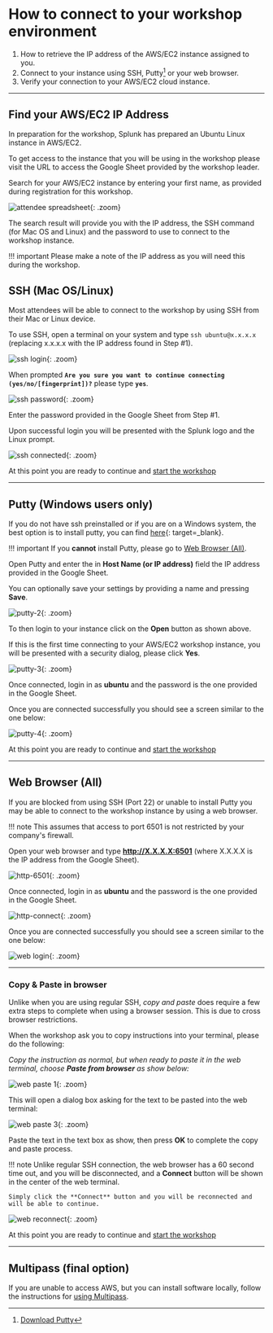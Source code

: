 # How to connect to your workshop environment

1. How to retrieve the IP address of the AWS/EC2 instance assigned to you.
2. Connect to your instance using SSH, Putty[^1] or your web browser.
3. Verify your connection to your AWS/EC2 cloud instance.

---

## Find your AWS/EC2 IP Address

In preparation for the workshop, Splunk has prepared an Ubuntu Linux instance in AWS/EC2.

To get access to the instance that you will be using in the workshop please visit the URL to access the Google Sheet provided by the workshop leader.

Search for your AWS/EC2 instance by entering your first name, as provided during registration for this workshop.

![attendee spreadsheet](../images/intro/search-spreadsheet.png){: .zoom}

The search result will provide you with the IP address, the SSH command (for Mac OS and Linux) and the password to use to connect to the workshop instance.

!!! important
    Please make a note of the IP address as you will need this during the workshop.

## SSH (Mac OS/Linux)

Most attendees will be able to connect to the workshop by using SSH from their Mac or Linux device.

To use SSH, open a terminal on your system and type `ssh ubuntu@x.x.x.x` (replacing x.x.x.x with the IP address found in Step #1).

![ssh login](../images/intro/ssh-1.png){: .zoom}

When prompted **`Are you sure you want to continue connecting (yes/no/[fingerprint])?`** please type **`yes`**.

![ssh password](../images/intro/ssh-2.png){: .zoom}

Enter the password provided in the Google Sheet from Step #1.

Upon successful login you will be presented with the Splunk logo and the Linux prompt.

![ssh connected](../images/intro/ssh-3.png){: .zoom}

At this point you are ready to continue and [start the workshop](../../smartagent/k3s/)

---

## Putty (Windows users only)

If you do not have ssh preinstalled or if you are on a Windows system,  the best option is to install putty, you can find [here](https://www.putty.org/){: target=_blank}.

!!! important
    If you **cannot** install Putty, please go to [Web Browser (All)](../connect-info/#web-browser-all).

Open Putty and enter the in **Host Name (or IP address)** field the IP address provided in the Google Sheet.

You can optionally save your settings by providing a name and pressing **Save**.

![putty-2](../images/intro/putty-settings.png){: .zoom}

To then login to your instance click on the **Open** button as shown above.

If this is the first time connecting to your AWS/EC2 workshop instance, you will be presented with a security dialog, please click **Yes**.

![putty-3](../images/intro/putty-security.png){: .zoom}

Once connected, login in as **ubuntu** and the password is the one provided in the Google Sheet.

Once you are connected successfully you should see a screen similar to the one below:

![putty-4](../images/intro/putty-loggedin.png){: .zoom}

At this point you are ready to continue and [start the workshop](../../smartagent/k3s/)

---

## Web Browser (All)

If you are blocked from using SSH (Port 22) or unable to install Putty you may be able to connect to the workshop instance by using a web browser.

!!! note
    This assumes that access to port 6501 is not restricted by your company's firewall.

Open your web browser and type **http://X.X.X.X:6501** (where X.X.X.X is the IP address from the Google Sheet).

![http-6501](../images/intro/shellinabox-url.png){: .zoom}

Once connected, login in as **ubuntu** and the password is the one provided in the Google Sheet.

![http-connect](../images/intro/shellinabox-connect.png){: .zoom}

Once you are connected successfully you should see a screen similar to the one below:

![web login](../images/intro/shellinabox-login.png){: .zoom}

---

### Copy & Paste in browser

Unlike when you are using regular SSH, *copy and paste* does require a few extra steps to complete when using a browser session. This is due to cross browser restrictions.

When the workshop ask you to copy instructions into your terminal, please do the following:

*Copy the instruction as normal, but when ready to paste it in the web terminal, choose **Paste from browser** as show below:*

![web paste 1](../images/intro/shellinabox-paste-browser.png){: .zoom}

This will open a dialog box asking for the text to be pasted into the web terminal:

![web paste 3](../images/intro/shellinabox-example-1.png){: .zoom}

Paste the text in the text box as show, then press **OK** to complete the copy and paste process.

!!! note
    Unlike regular SSH connection, the web browser has a 60 second time out, and you will be disconnected, and a **Connect** button will be shown in the center of the web terminal.

    Simply click the **Connect** button and you will be reconnected and will be able to continue.

 ![web reconnect](../images/intro/shellinabox-reconnect.png){: .zoom}

At this point you are ready to continue and [start the workshop](../../smartagent/k3s/)

---

## Multipass (final option)

If you are unable to access AWS, but you can install software locally, follow the instructions for [using Multipass](../../smartagent/multipass).

[^1]: [Download Putty](https://www.chiark.greenend.org.uk/~sgtatham/putty/)
